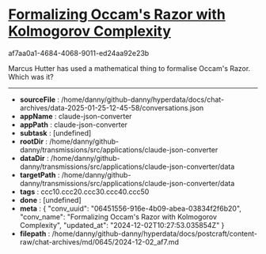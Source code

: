 # [Formalizing Occam's Razor with Kolmogorov Complexity](https://claude.ai/chat/06451556-916e-4b09-abea-03834f2f6b20)

af7aa0a1-4684-4068-9011-ed24aa92e23b

Marcus Hutter has used a mathematical thing to formalise Occam's Razor. Which was it?

---

* **sourceFile** : /home/danny/github-danny/hyperdata/docs/chat-archives/data-2025-01-25-12-45-58/conversations.json
* **appName** : claude-json-converter
* **appPath** : claude-json-converter
* **subtask** : [undefined]
* **rootDir** : /home/danny/github-danny/transmissions/src/applications/claude-json-converter
* **dataDir** : /home/danny/github-danny/transmissions/src/applications/claude-json-converter/data
* **targetPath** : /home/danny/github-danny/transmissions/src/applications/claude-json-converter/data
* **tags** : ccc10.ccc20.ccc30.ccc40.ccc50
* **done** : [undefined]
* **meta** : {
  "conv_uuid": "06451556-916e-4b09-abea-03834f2f6b20",
  "conv_name": "Formalizing Occam's Razor with Kolmogorov Complexity",
  "updated_at": "2024-12-02T10:27:53.035854Z"
}
* **filepath** : /home/danny/github-danny/hyperdata/docs/postcraft/content-raw/chat-archives/md/0645/2024-12-02_af7.md